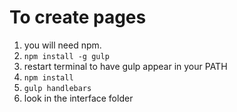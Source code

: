 # To create pages

1. you will need npm.
2. `npm install -g gulp`
3. restart terminal to have gulp appear in your PATH
3. `npm install`
4. `gulp handlebars`
5. look in the interface folder
